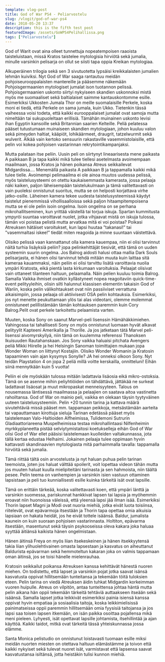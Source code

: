 ```yaml
---
template: vlog-post
title: God of War PS4 - Peliarvostelu
slug: /vlogit/god-of-war-ps4
date: 2018-05-20 13:37
description: this is the fifth test post
featuredImage: /assets/GoWPS4Pelihallissa.png
tags: ["Peliarvostelu"]
---
```

God of Warit ovat aina olleet tunnettuja nopeatempoisen raaoista taisteluistaan, missä Kratos taistelee mytologisia hirviötä sekä jumalia, minulle varsinkin pelisarja on ollut se siisti tapa oppia Kreikan mytologiaa.

Alkuperäinen trilogia sekä sen 3 sivutuotetta lypsäisi kreikkalaisten jumalien lehmän kuiviksi. Nyt God of War saaga rantautuu meidän pohjoiseurooppalaisten mantereille ja pääsemme näkemään Pohjoisgermaanien mytologiset jumalat ison tuotannon pelissä.  Pohjoisgermaanien uskonto siirtyi nykyiseen skandien uskonnoksi mistä myös me suomaaliset sekä baltialaiset saimme kantauskontomme esille. Esimerkiksi Ukkosten Jumala Thor on meille suomalaisille Perkele, koska moni ei tiedä, että Perkele on sama jumala, kuin Ukko.  Tietenkin tässä vaiheessa voisi todeta, että kaikki eurooppalaiset jumalat ovat samoja mutta nimeltään tai sukupuoleltaan erillisiä. Tämähän muinainen uskonto levisi ihan Egyptin kansoille sekä Britannian saarien Kelteille. Peliä pelatessa pääset tutustumaan muinaiseen skandien mytologiaan, johon kuuluu valon sekä pimeyden haltiat, kääpiöt, lohikäärmeet, draugrit, tatzelwurmit sekä wulverit. Älkää vain kertoko sensuurin rakastaville vasemmistolaisille, että pelin voi kokea pohjoisen vastarinnan rekrytointikampanjaksi.

Mutta palataan itse peliin. Uusin peli on siirtynyt lineaarisesta mene paikasta A paikkaan B ja tapa kaikki mikä tulee tiellesi asetelmasta avoimempaan maailmaan, jossa Kratos ja hänen poikansa Atreus seikkailevat Midgardissa…. Menemällä paikasta A paikkaan B ja tappamalla kaikki mikä tulee tielle. Avoimempi pelimaailma ei ole ainoa muutos uudessa pelissä, myös taistelusysteemi on otettu kaukaisemmasta kamerasta, jossa pelaaja näki kaiken, paljon läheisempään taistelukulmaan ja tämä valitettavasti on vain puoleksi onnistunut suoritus, mutta se on helposti korjattava virhe jatko-osille. Läheinen kamera tekee uudesta taistelusysteemissä käydyt taistelut pienemmissä vihollisaalloissa sekä paljon hitaampitempoisena mutta se ei ole pelin isoin ongelma. Isoin ongelma on se perhana mikrohallitseminen, kun yrittää väistellä tai torjua iskuja. Spartan kummitusta ympyröi suuntaa varoittavat nuolet, jotka vihjaavat mistä on iskuja tulossa, tämän voi poistaa pelistä mutta arvatkaa mitä ei voi poistaa?  Poikasi Atreuksen hätäiset varoitukset, kun lapsi huutaa ”takanasi!” tai ”vasemmaltasi iskee!” tiedät miten reagoida ja minne suuntaan väistettävä. 

Olisiko pelissä vaan kannattanut olla kamera kauempaa, niin ei olisi tarvinnut näitä turhia lisäyksiä peliin?  jopa pelinkehittäjät tiesivät, että tämä on uuden systeemin suurin ongelma. Jos Balrog aidosti halusi ottaa mallia Dark Souls pelisarjasta, ei hänen olisi tarvinnut tehdä mitään muuta kuin laittaa sitä kameraa kauammaksi, näin peliin ei olisi tarvittu lisätä varoittavia nuolia ympäri Kratosta, eikä pientä lasta kirkumaan varoituksia.
Pelaajat olisivat vain ottaneet tilanteen haltuun, pelaamalla. Näin pelien kuuluu toimia Balrog. Samalla Vaikka ihmiset ovatkin kyllästyneet nopea reagoitaviin quick-time-event pelityyleihin, olisin silti halunnut klassisen elementin takaisin God of Wariin, koska pelin välikohtaukset ovat niin passiiviset verrattuna aikaisimpiin, jossa pelaaja oli aktiivisesti OSA pelin kohtauksia.  Esimerkiksi, jos nyt menette peukuttamaan ylös tai alas videotani, olemme molemmat onnistuneet pelillistämään tämän kohtauksen paremmin kuin Cory Balrog.Pelit ovat perkele tarkoitettu pelaamista varten. 

Muuten, koska Sony on saanut Marvel-peli lisenssin Hämähäkkimiehen. Vahingossa tai tahallisesti Sony on myös onnistunut luomaan hyvät alkavat pelityylit Kapteeni Amerikalla ja Thorille.  Ja jos jatketaan tätä Marvel peli-lisenssi aivomyrskyilyä, niin tämä on kuulemma referenssi Thanoksen Ikuisuuden Rautahanskaan. Jos Sony vaikka haluaisi pitchata Avengers peliä Mikki Hiirelle ja hei Helsingin Sanoman toimittajien mukaan jopa Wonder Woman on liittynyt Kostajiin. 
Olisiko Wonder Womanin ja Kratosin tapaaminen vain ajan kysymys Sonylle? JA hei onneksi olkoon Sony. Nyt teidän Playstation 4 on jopa 2 peliä millä voitte kerskailla, onnitteluni! Eihän siinä mennytkään kuin 5 vuotta!

Peliin ei ole myöskään tulossa mitään ladattavia lisäosia eikä mikro-ostoksia. Tämä on se asenne mihin peliyhtiöiden on tähdättävä, jättäkää ne surkeat ladattavat lisäosat ja muut mikropaskat menneisyyteen. Talous on nousemassa läntisessä maailmassa ja pelaajien on saatava aitoa vastinetta rahoiltansa.
God of War on mainio peli, vaikka en olekaan täysin tyytyväinen uuteen taistelusysteemiin. Pelin +20 tunnin tarina ja kattava määrä sivutehtäviä missä pääset mm. tappamaan peikkoja, metsästämään aarteita tai vapauttamaan kirottuja sieluja Tarinan edetässä pääset myös taistelemaan Valo-Haltioiden Alfheimissa, Tulidemoni Sutrurin Gladiaattoriareena Muspelheimissa testaa mikrohallintaasi Nilfenheimin myrkkyplaneetta pistää selviytymistaitosi koetukselleja eihän God of War olisi God of War ellet pääsisi taistelemaan kuolleiden valtakunnassa, jota tällä kertaa edustaa Helhaimi. Jokainen pelaaja tulee oppimaan hyvin kattavasti skandinaavien mytologiasta mitä parhaimmalla tavalla: tappamalla hirvöitä sekä jumalia.

Tämä riittää tältä osin arvostelusta ja nyt haluan puhua pelin tarinan teemoista, joten jos haluat välttää spoilerit, voit lopettaa videon tähän mutta jos muuten haluat kuulla mielipiteitäni tarinasta ja sen hahmoista, niin täältä pesee. Pelin teema on vanhempien ja varsinkin isien vastuun ottaminen lapsistaan ja peli tuo kunniallisesti esille kuinka tärkeitä isät ovat lapsille. 

Tämä on erittäin tärkeää, koska valitettavasti koen, että ympäri länttä ja varsinkin suomessa, pariskunnat hankkivat lapsen tai lapsia ja myöhemmin eroavat niin huonoissa väleissä, että yleensä lapsi jää ilman isää. Esimerkiksi Thorin lapset Magni ja Modi ovat nuoria miehiä, jotka eivät luota toisiinsa, riitelevät, ovat epävarmoja itsestään ja Thorin tapa opettaa omia aikuisia lapsiaan on hakata heidät, jos he eivät tottele isäänsä.
Baldur, jumalista kaunein on kuin suoraan pohjoisen vastarinnasta. Holtiton, epävarma itsestään, masentunut sekä täysin psykooseissa oleva kakara joka haluaa syyttää äitiänsä kaikista hänen ongelmistaan.

Hänen äitinsä Freya on myös liian itsekeskeinen ja hänen itsekkyytensä takia liian ylihuolehtivainen omasta lapsestaan ja kasvatus on aiheuttanut Baldurista epävarman sekä hemmoteltun kakaran joka on valmis tappamaan oman äitinsä, jos se toisi hänelle mielenrauhaa.

Kratosin seikkailut poikansa Atreuksen kanssa kehittävät hänestä nuoren miehen. On todistettu, että lapset ja varsinkin pojat jotka saavat isänsä kasvatusta oppivat hillitsemään tunteitansa ja tekemään töitä tuloksien eteen.  Pelin tarina on viedä Atreuksen äidin tuhkat Midgardin korkeimman vuoren huipulle. Atreus on vilpitön, antaa tunteittensa johtaa häntä mutta pelin aikana hän oppii tekemään tärkeitä tehtäviä auttaakseen itseään sekä isäänsä.  Samalla lapset jotka leikkivät esimerkiksi painia isiensä kanssa oppivat hyvin empatiaa ja sosiaalisia taitoja, koska leikkimielisissä painimatseissa oppii paremmin hillitsemään omia fyysisiä taitojansa ja jos lapsi saa toisen lapsen itkemään, on isän paikka osoittaa pojallensa mikä meni pieleen. Lyhyesti, isät opettavat lapsille johtamista, itsehillintää ja ajan käyttöä. Kaikki taidot, mitkä ovat tärkeitä tässä yhteiskunnassa jossa elämme. 

Santa Monica pelistudio on onnistunut loistavasti tuomaan esille miksi meidän nuorten miesten on otettava haltuun elämästämme ja toivon että kaikki nykyiset sekä tulevat nuoret isät, varmistavat että lapsensa saavat kasvatustansa isiltänsä, jotta heistäkin tulisi kunnon miehiä.
